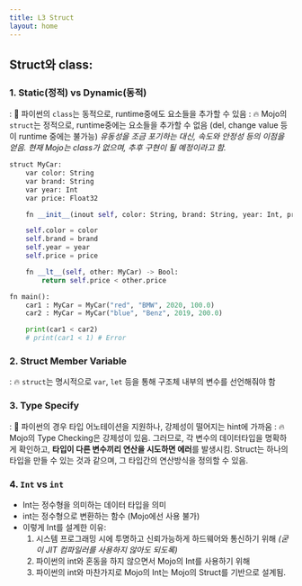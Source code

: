 ```yaml
---
title: L3 Struct
layout: home
---
```


## Struct와 class:

### 1. Static(정적) vs Dynamic(동적)
 : 🐍 파이썬의 `class`는 동적으로, runtime중에도 요소들을 추가할 수 있음
 : 🔥 Mojo의 `struct`는 정적으로, runtime중에는 요소들을 추가할 수 없음 (del, change value 등이 runtime 중에는 불가능)
	*유동성을 조금 포기하는 대신, 속도와 안정성 등의 이점을 얻음.*
	*현재 Mojo는 class가 없으며, 추후 구현이 될 예정이라고 함.*

```python
struct MyCar:
	var color: String
	var brand: String
	var year: Int
	var price: Float32

	fn __init__(inout self, color: String, brand: String, year: Int, price: Float32) -> None:

	self.color = color
	self.brand = brand
	self.year = year
	self.price = price

	fn __lt__(self, other: MyCar) -> Bool:
		return self.price < other.price

fn main():
	car1 : MyCar = MyCar("red", "BMW", 2020, 100.0)
	car2 : MyCar = MyCar("blue", "Benz", 2019, 200.0)

	print(car1 < car2) 
	# print(car1 < 1) # Error 
```

### 2. Struct Member Variable
: 🔥 `struct`는 명시적으로 `var`, `let` 등을 통해 구조체 내부의 변수를 선언해줘야 함

### 3. Type Specify
: 🐍 파이썬의 경우 타입 어노테이션을 지원하나, 강제성이 떨어지는 hint에 가까움
: 🔥 Mojo의 Type Checking은 강제성이 있음. 그러므로, 각 변수의 데이터타입을 명확하게 확인하고, **타입이 다른 변수끼리 연산을 시도하면 에러**를 발생시킴. Struct는 하나의 타입을 만들 수 있는 것과 같으며, 그 타입간의 연산방식을 정의할 수 있음.

### 4. `Int` vs `int`
* Int는 정수형을 의미하는 데이터 타입을 의미
* int는 정수형으로 변환하는 함수 (Mojo에선 사용 불가)
* 이렇게 Int를 설계한 이유:
	 1) 시스템 프로그래밍 시에 투명하고 신뢰가능하게 하드웨어와 통신하기 위해 
	      *(굳이 JIT 컴파일러를 사용하지 않아도 되도록)*
	 2) 파이썬의 int와 혼동을 하지 않으면서 Mojo의 Int를 사용하기 위해
	 3) 파이썬의 int와 마찬가지로 Mojo의 Int는 Mojo의 Struct를 기반으로 설계됨.
	